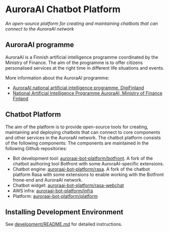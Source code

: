 # AuroraAI Chatbot Platform

*An open-source platform for creating and maintaining chatbots that
can connect to the AuroraAI network*

## AuroraAI programme

AuroraAI is a Finnish artificial intelligence programme coordinated by
the Ministry of Finance. The aim of the programme is to offer citizens
personalised services at the right time in different life situations
and events.

More information about the AuroraAI programme:
* [AuroraAI national artificial intelligence programme, DigiFinland](https://digifinland.fi/en/our-operations/aurora-ai-national-artificial-intelligence-programme/)
* [National Artificial Intelligence Programme AuroraAI, Ministry of Finance Finland](https://vm.fi/en/national-artificial-intelligence-programme-auroraai)

## Chatbot Platform

The aim of the platform is to provide open-source tools for creating,
maintaining and deploying chatbots that can connect to core components
and other services in the AuroraAI network. The chatbot platform
consists of the following components:
The components are maintained in the following Github repositories:
* Bot development tool:
  [auroraai-bot-platform/botfront](https://github.com/auroraai-bot-platform/botfront). A
  fork of the chatbot authoring tool Botfront with some
  AuroraAI-specific extensions.
* Chatbot engine:
  [auroraai-bot-platform/rasa](https://github.com/auroraai-bot-platform/rasa). A
  fork of the chatbot platform Rasa with some extensions to enable
  working with the Botfront frone-end and AuroraAI network.
* Chatbot widget:
  [auroraai-bot-platform/rasa-webchat](https://github.com/auroraai-bot-platform/botfront)
* AWS infra:
  [auroraai-bot-platform/infra](https://github.com/auroraai-bot-platform/infra)
* Platform:
  [auroraai-bot-platform/platform](https://github.com/auroraai-bot-platform/platform)

## Installing Development Environment

See [development/README.md](development/README.md) for detailed instructions.
